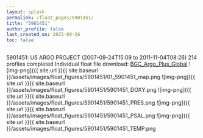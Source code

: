```yaml
---
layout: splash
permalink: /float_pages/5901451/
title: "5901451"
author_profile: false
last_created_on: 2025-09-26
toc: false
---
```

 
5901451: US ARGO PROJECT (2007-09-24T15:09 to 2011-11-04T08:26)
214 profiles completed
Individual float file download: [BGC_Argo_Plus_Global](https://ftp.soest.hawaii.edu/bgc_argo_plus/Individual_Floats/outliers_removed/5901451_Sprof_processed.nc)
![img-png]({{ site.url }}{{ site.baseurl }}/assets/images/float_figures/5901451/01_5901451_map.png
![img-png]({{ site.url }}{{ site.baseurl }}/assets/images/float_figures/5901451/5901451_DOXY.png
![img-png]({{ site.url }}{{ site.baseurl }}/assets/images/float_figures/5901451/5901451_PRES.png
![img-png]({{ site.url }}{{ site.baseurl }}/assets/images/float_figures/5901451/5901451_PSAL.png
![img-png]({{ site.url }}{{ site.baseurl }}/assets/images/float_figures/5901451/5901451_TEMP.png
